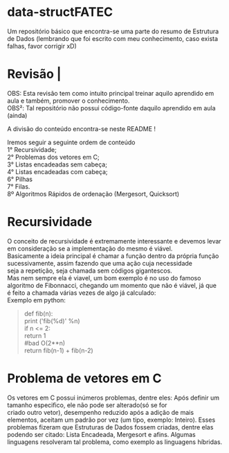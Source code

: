 # data-structFATEC
Um repositório básico que encontra-se uma parte do resumo de Estrutura de Dados (lembrando que foi escrito com meu conhecimento, caso exista falhas, favor corrigir xD)


# Revisão |   
 OBS: Esta revisão tem como intuito principal treinar aquilo aprendido em aula e também, promover o conhecimento.  
 OBS²: Tal repositório não possui código-fonte daquilo aprendido em aula (ainda)  
   
A divisão do conteúdo encontra-se neste README !  

Iremos seguir a seguinte ordem de conteúdo  
1° Recursividade;  
2° Problemas dos vetores em C;  
3° Listas encadeadas sem cabeça;  
4° Listas encadeadas com cabeça;  
6° Pilhas  
7° Filas.  
8º Algoritmos Rápidos de ordenação (Mergesort, Quicksort)  

# Recursividade
O conceito de recursividade é extremamente interessante e devemos levar em consideração se a implementação do mesmo é viável.  
Basicamente a ideia principal é chamar a função dentro da própria função sucessivamente, assim fazendo que uma ação cuja necessidade   
seja a repetição, seja chamada sem códigos gigantescos.  
Mas nem sempre ela é viavel, um bom exemplo é no uso do famoso algoritmo de Fibonnacci, chegando um momento que não é viável, já que  
é feito a chamada várias vezes de algo já calculado:  
 Exemplo em python:  

> def fib(n):  
  print ('fib(%d)' %n)  
  if n <= 2:  
    return 1  
  #bad O(2**n)  
  return fib(n-1) + fib(n-2)  
  
  # Problema de vetores em C
   Os vetores em C possui inúmeros problemas, dentre eles: Após definir um tamanho especifico, ele não pode ser alterado(só se for  
   criado outro vetor), desempenho reduzido após a adição de mais elementos, aceitam um padrão por vez (um tipo, exemplo: Inteiro).
   Esses problemas fizeram que Estruturas de Dados fossem criadas, dentre elas podendo ser citado: Lista Encadeada, Mergesort e afins.
   Algumas linguagens resolveram tal problema, como exemplo as linguagens híbridas.
   
  
   
   
